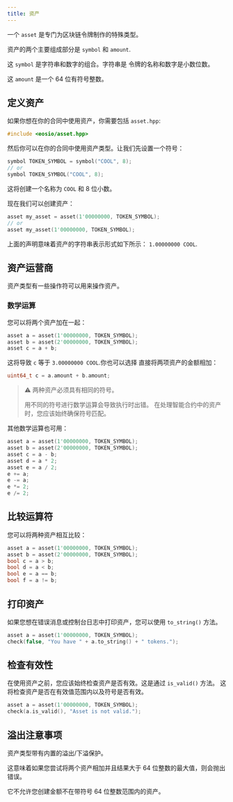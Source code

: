 ```yaml
---
title: 资产
---
```


一个 `asset` 是专门为区块链令牌制作的特殊类型。

资产的两个主要组成部分是 `symbol` 和 `amount`.

这 `symbol` 是字符串和数字的组合。字符串是
令牌的名称和数字是小数位数。

这 `amount` 是一个 64 位有符号整数。

## 定义资产

如果你想在你的合同中使用资产，你需要包括 `asset.hpp`:

```cpp
#include <eosio/asset.hpp>
```

然后你可以在你的合同中使用资产类型。让我们先设置一个符号：

```cpp
symbol TOKEN_SYMBOL = symbol("COOL", 8);
// or
symbol TOKEN_SYMBOL("COOL", 8);
```

这将创建一个名称为 `COOL` 和 8 位小数。

现在我们可以创建资产：

```cpp
asset my_asset = asset(1'00000000, TOKEN_SYMBOL);
// or
asset my_asset(1'00000000, TOKEN_SYMBOL);
```

上面的声明意味着资产的字符串表示形式如下所示： `1.00000000 COOL`.

## 资产运营商

资产类型有一些操作符可以用来操作资产。

### 数学运算

您可以将两个资产加在一起：

```cpp
asset a = asset(1'00000000, TOKEN_SYMBOL);
asset b = asset(2'00000000, TOKEN_SYMBOL);
asset c = a + b;
```

这将导致 `c` 等于 `3.00000000 COOL`.你也可以选择
直接将两项资产的金额相加：

```cpp
uint64_t c = a.amount + b.amount;
```

> ⚠ 两种资产必须具有相同的符号。
>
> 用不同的符号进行数学运算会导致执行时出错。
> 在处理智能合约中的资产时，您应该始终确保符号匹配。

其他数学运算也可用：

```cpp
asset a = asset(1'00000000, TOKEN_SYMBOL);
asset b = asset(2'00000000, TOKEN_SYMBOL);
asset c = a - b; 
asset d = a * 2;
asset e = a / 2; 
e += a; 
e -= a; 
e *= 2; 
e /= 2;
```

## 比较运算符

您可以将两种资产相互比较：

```cpp
asset a = asset(1'00000000, TOKEN_SYMBOL);
asset b = asset(2'00000000, TOKEN_SYMBOL);
bool c = a > b;
bool d = a < b; 
bool e = a == b; 
bool f = a != b;
```

## 打印资产

如果您想在错误消息或控制台日志中打印资产，您可以使用 `to_string()` 方法。

```cpp
asset a = asset(1'00000000, TOKEN_SYMBOL);
check(false, "You have " + a.to_string() + " tokens.");
```

## 检查有效性

在使用资产之前，您应该始终检查资产是否有效。这是通过 `is_valid()` 方法。
这将检查资产是否在有效值范围内以及符号是否有效。

```cpp
asset a = asset(1'00000000, TOKEN_SYMBOL);
check(a.is_valid(), "Asset is not valid.");
```



## 溢出注意事项

资产类型带有内置的溢出/下溢保护。

这意味着如果您尝试将两个资产相加并且结果大于 64 位整数的最大值，则会抛出错误。

它不允许您创建金额不在带符号 64 位整数范围内的资产。






